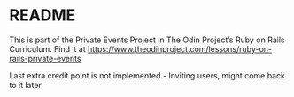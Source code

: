 # README

This is part of the Private Events Project in The Odin Project’s Ruby on Rails Curriculum. Find it at https://www.theodinproject.com/lessons/ruby-on-rails-private-events

Last extra credit point is not implemented - Inviting users, might come back to it later
